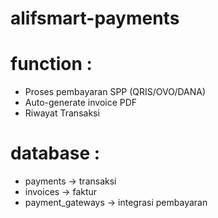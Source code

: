 # alifsmart-payments

# function :
- Proses pembayaran SPP (QRIS/OVO/DANA)
- Auto-generate invoice PDF
- Riwayat Transaksi

# database :
- payments -> transaksi
- invoices -> faktur
- payment_gateways -> integrasi pembayaran
